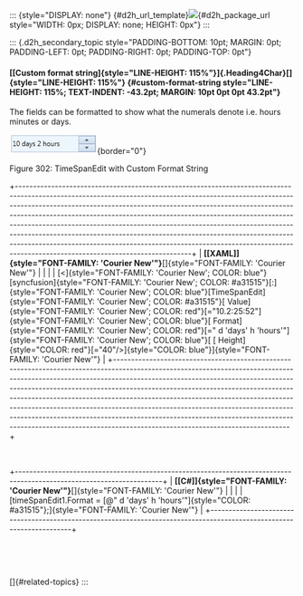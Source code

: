 ::: {style="DISPLAY: none"}
[](ms-xhelp:///?Id=d2h_url_template){#d2h_url_template}![](!package_url!){#d2h_package_url style="WIDTH: 0px; DISPLAY: none; HEIGHT: 0px"}
:::

::: {.d2h_secondary_topic style="PADDING-BOTTOM: 10pt; MARGIN: 0pt; PADDING-LEFT: 0pt; PADDING-RIGHT: 0pt; PADDING-TOP: 0pt"}
#### [[Custom format string]{style="LINE-HEIGHT: 115%"}]{.Heading4Char}[]{style="LINE-HEIGHT: 115%"} {#custom-format-string style="LINE-HEIGHT: 115%; TEXT-INDENT: -43.2pt; MARGIN: 10pt 0pt 0pt 43.2pt"}

The fields can be formatted to show what the numerals denote i.e. hours minutes or days.

![](../ImagesExt/image261_233.png){border="0"}

Figure 302: TimeSpanEdit with Custom Format String

+------------------------------------------------------------------------------------------------------------------------------------------------------------------------------------------------------------------------------------------------------------------------------------------------------------------------------------------------------------------------------------------------------------------------------------------------------------------------------------------------------------------------------------------------------------------------------------------------------------------+
| **[\[XAML\]]{style="FONT-FAMILY: 'Courier New'"}**[]{style="FONT-FAMILY: 'Courier New'"}                                                                                                                                                                                                                                                                                                                                                                                                                                                                                                                         |
|                                                                                                                                                                                                                                                                                                                                                                                                                                                                                                                                                                                                                  |
| [\<]{style="FONT-FAMILY: 'Courier New'; COLOR: blue"}[syncfusion]{style="FONT-FAMILY: 'Courier New'; COLOR: #a31515"}[:]{style="FONT-FAMILY: 'Courier New'; COLOR: blue"}[TimeSpanEdit]{style="FONT-FAMILY: 'Courier New'; COLOR: #a31515"}[ Value]{style="FONT-FAMILY: 'Courier New'; COLOR: red"}[=\"10.2:25:52\"]{style="FONT-FAMILY: 'Courier New'; COLOR: blue"}[ Format]{style="FONT-FAMILY: 'Courier New'; COLOR: red"}[=\" d 'days' h \'hours\'\"]{style="FONT-FAMILY: 'Courier New'; COLOR: blue"}[ [ Height]{style="COLOR: red"}[=\"40\"/\>]{style="COLOR: blue"}]{style="FONT-FAMILY: 'Courier New'"} |
+------------------------------------------------------------------------------------------------------------------------------------------------------------------------------------------------------------------------------------------------------------------------------------------------------------------------------------------------------------------------------------------------------------------------------------------------------------------------------------------------------------------------------------------------------------------------------------------------------------------+

 

+----------------------------------------------------------------------------------------------------------------------+
| **[\[C#\]]{style="FONT-FAMILY: 'Courier New'"}**[]{style="FONT-FAMILY: 'Courier New'"}                               |
|                                                                                                                      |
| [timeSpanEdit1.Format = [@\" d \'days\' h \'hours\'\"]{style="COLOR: #a31515"};]{style="FONT-FAMILY: 'Courier New'"} |
+----------------------------------------------------------------------------------------------------------------------+

 

 

[]{#related-topics}
:::

